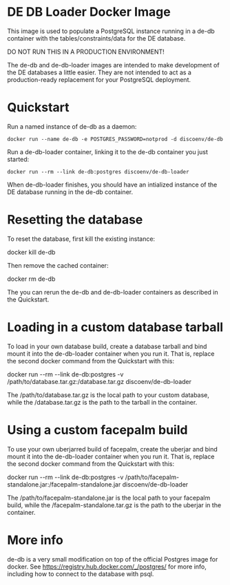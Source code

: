 # DE DB Loader Docker Image

This image is used to populate a PostgreSQL instance running in a de-db container with the tables/constraints/data for the DE database.

DO NOT RUN THIS IN A PRODUCTION ENVIRONMENT!

The de-db and de-db-loader images are intended to make development of the DE databases a little easier. They are not intended to act as a production-ready replacement for your PostgreSQL deployment.

# Quickstart

Run a named instance of de-db as a daemon:

    docker run --name de-db -e POSTGRES_PASSWORD=notprod -d discoenv/de-db

Run a de-db-loader container, linking it to the de-db container you just started:

    docker run --rm --link de-db:postgres discoenv/de-db-loader

When de-db-loader finishes, you should have an intialized instance of the DE database running in the de-db container.

# Resetting the database

To reset the database, first kill the existing instance:

   docker kill de-db

Then remove the cached container:

   docker rm de-db

The you can rerun the de-db and de-db-loader containers as described in the Quickstart.

# Loading in a custom database tarball

To load in your own database build, create a database tarball and bind mount it into the de-db-loader container when you run it. That is, replace the second docker command from the Quickstart with this:

   docker run --rm --link de-db:postgres -v /path/to/database.tar.gz:/database.tar.gz discoenv/de-db-loader

The /path/to/database.tar.gz is the local path to your custom database, while the /database.tar.gz is the path to the tarball in the container.

# Using a custom facepalm build

To use your own uberjarred build of facepalm, create the uberjar and bind mount it into the de-db-loader container when you run it. That is, replace the second docker command from the Quickstart with this:

   docker run --rm --link de-db:postgres -v /path/to/facepalm-standalone.jar:/facepalm-standalone.jar discoenv/de-db-loader

The /path/to/facepalm-standalone.jar is the local path to your facepalm build, while the /facepalm-standalone.tar.gz is the path to the uberjar in the container.

# More info

de-db is a very small modification on top of the official Postgres image for docker. See https://registry.hub.docker.com/_/postgres/ for more info, including how to connect to the database with psql.